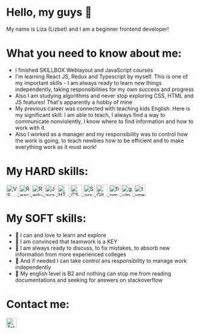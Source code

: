 # Hello, my guys 🌝
My name is Liza (Lizbet) and I am a beginner frontend developer!

# What you need to know about me: 

  * I finished SKILLBOX Weblayout and JavaScript courses
  * I'm learning React JS, Redux and Typescript by myself. This is one of my important skills - I am always ready to learn new things independently, taking responsibilities for my own success and progress
  * Also I am studying algorithms and never stop exploring CSS, HTML and JS features! That's apparently a hobby of mine 
  * My previous career was connected with teaching kids English. Here is my significant skill: I am able to teach, I always find a way to communicate nonviolently, I know where to find information and how to work with it. 
  * Also I worked as a manager and my responsibility was to control how the work is going, to teach newbies how to be efficient and to make everything work as it must work!
  


 # My HARD skills: 
   <a href="https://code.visualstudio.com/" target="_blank"> <img src="https://code.visualstudio.com/assets/images/code-stable.png" alt="VS Code" width="30" height="30"/>
  </a>
   <a href="https://reactjs.org/" target="_blank"> 
    <img src="https://www.cloudanalogy.co.uk/wp-content/uploads/2019/06/react.png" alt="React" width="30" height="30"/>
  </a> 
  <a href="https://redux.js.org/" target="_blank"> 
    <img src="https://raw.githubusercontent.com/reduxjs/redux/master/logo/logo.png" alt="Redux" width="30" height="30"/>
  </a> 
  <a href="https://www.javascript.com/" target="_blank"> 
    <img src="https://cdn.iconscout.com/icon/free/png-256/javascript-2752148-2284965.png" alt="JavaScript" width="30" height="30"/>
  </a>
   <a href="https://www.w3schools.com/html/" target="_blank"> 
    <img src="https://cryptologos.cc/logos/html-coin-html-logo.png" alt="HTML" width="30" height="30"/>
  </a>
  <a href="https://www.w3schools.com/css/" target="_blank"> 
    <img src="https://icon-library.com/images/css-xxl_10573.png" alt="CSS" width="30" height="30"/>
  </a>
  <a href="https://sass-lang.com/styleguide/brand" target="_blank"> 
    <img src="https://sass-lang.com/assets/img/styleguide/seal-color-aef0354c.png" alt="Sass" width="30" height="30"/>
  </a>
   <a href="https://git-scm.com/" target="_blank"> 
    <img src="https://www.vectorlogo.zone/logos/git-scm/git-scm-icon.svg" alt="Git" width="30" height="30"/>
  </a> 
  <a href="https://www.figma.com/" target="_blank"> 
    <img src="https://www.vectorlogo.zone/logos/figma/figma-icon.svg" alt="figma" width="30" height="30"/>
  </a> 
  <a href="https://gulpjs.com/" target="_blank"> 
    <img src="https://www.vectorlogo.zone/logos/gulpjs/gulpjs-ar21.svg" alt="gulp" width="30" height="30"/>
  </a> 
   <a href="https://www.typescriptlang.org/" target="_blank"> 
    <img src="https://www.vectorlogo.zone/logos/typescriptlang/typescriptlang-icon.svg" alt="typescript" width="30" height="30"/>
  </a> 
  
 # My SOFT skills: 

  * 🌱 I can and love to learn and explore</li>
  * 🌱 I am convinced that teamwork is a KEY</li>
  * 🌱 I am always ready to discuss, to fix mistakes, to absorb new information from more experienced colleges </li>
  * 🌱 And if needed I can take control ans responsibility to manage work independently</li>
  * 🌱 My english level is B2 and nothing can stop me from reading documentations and seeking for answers on stackoverflow</li>

  # Contact me:
  <a href="https://t.me/tabaqqui" target="_blank"><img src="https://cdn3.iconfinder.com/data/icons/social-media-chamfered-corner/154/telegram-512.png" alt="Telegram" width="27" height="27" /></a>
  

